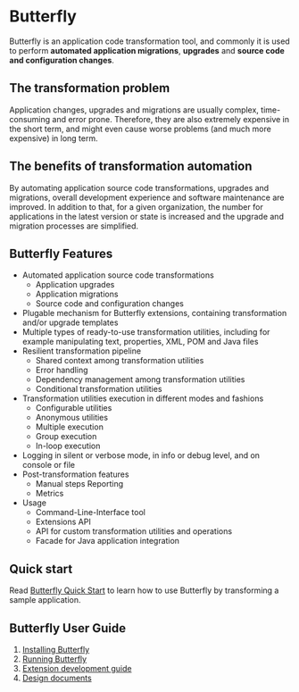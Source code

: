 
# Butterfly

Butterfly is an application code transformation tool, and commonly it is used to perform **automated application migrations**, **upgrades** and **source code and configuration changes**.

## The transformation problem

Application changes, upgrades and migrations are usually complex, time-consuming and error prone.
Therefore, they are also extremely expensive in the short term, and might even cause worse problems (and much more expensive) in long term.

## The benefits of transformation automation

By automating application source code transformations, upgrades and migrations, overall development experience and software maintenance are improved.
In addition to that, for a given organization, the number for applications in the latest version or state is increased and the upgrade and migration processes are simplified.

## Butterfly Features

* Automated application source code transformations
  * Application upgrades
  * Application migrations
  * Source code and configuration changes
* Plugable mechanism for Butterfly extensions, containing transformation and/or upgrade templates
* Multiple types of ready-to-use transformation utilities, including for example manipulating text, properties, XML, POM and Java files
* Resilient transformation pipeline
  * Shared context among transformation utilities
  * Error handling
  * Dependency management among transformation utilities
  * Conditional transformation utilities
* Transformation utilities execution in different modes and fashions
  * Configurable utilities
  * Anonymous utilities
  * Multiple execution
  * Group execution
  * In-loop execution
* Logging in silent or verbose mode, in info or debug level, and on console or file
* Post-transformation features
  * Manual steps Reporting
  * Metrics
* Usage
  * Command-Line-Interface tool
  * Extensions API
  * API for custom transformation utilities and operations
  * Facade for Java application integration

## Quick start
Read [Butterfly Quick Start](https://paypal.github.io/butterfly/QUICK_START) to learn how to use Butterfly by transforming a sample application.

## Butterfly User Guide

1. [Installing Butterfly](https://paypal.github.io/butterfly/Installing-Butterfly)
1. [Running Butterfly](https://paypal.github.io/butterfly/Running-Butterfly)
1. [Extension development guide](https://paypal.github.io/butterfly/Extension-development-guide)
1. [Design documents](https://paypal.github.io/butterfly/Design-documents)
